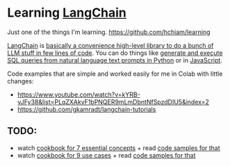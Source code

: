 # Learning [LangChain](https://www.langchain.com)

Just one of the things I'm learning. https://github.com/hchiam/learning

[LangChain](https://www.langchain.com) is [basically a convenience high-level library to do a bunch of LLM stuff in few lines of code](https://www.reddit.com/r/LangChain/comments/13895ru/what_is_langchain/?rdt=41058). You can do things like [generate and execute SQL queries from natural language text prompts in Python](https://python.langchain.com/docs/use_cases/qa_structured/sql) or in [JavaScript](https://js.langchain.com/docs/modules/chains/popular/sqlite).

Code examples that are simple and worked easily for me in Colab with little changes:
- https://www.youtube.com/watch?v=kYRB-vJFy38&list=PLqZXAkvF1bPNQER9mLmDbntNfSpzdDIU5&index=2
- https://github.com/gkamradt/langchain-tutorials

## TODO:

- watch [cookbook for 7 essential concepts](https://www.youtube.com/watch?v=2xxziIWmaSA&list=PLqZXAkvF1bPNQER9mLmDbntNfSpzdDIU5&index=3) + read [code samples for that](https://github.com/gkamradt/langchain-tutorials/blob/main/LangChain%20Cookbook%20Part%201%20-%20Fundamentals.ipynb)
- watch [cookbook for 9 use cases](https://www.youtube.com/watch?v=vGP4pQdCocw&list=PLqZXAkvF1bPNQER9mLmDbntNfSpzdDIU5&index=4) + read [code samples for that](https://github.com/gkamradt/langchain-tutorials/blob/main/LangChain%20Cookbook%20Part%202%20-%20Use%20Cases.ipynb)
